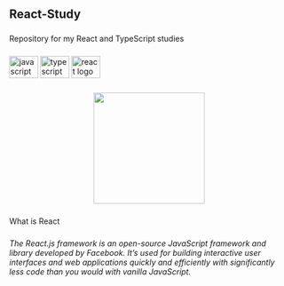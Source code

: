 <br clear="both">

<h2 align="left">React-Study</h2>

###

<p align="left">Repository for my React and TypeScript studies</p>

###

<div align="left">
  <img src="https://cdn.jsdelivr.net/gh/devicons/devicon/icons/javascript/javascript-original.svg" height="40" width="52" alt="javascript logo"  />
  <img src="https://cdn.jsdelivr.net/gh/devicons/devicon/icons/typescript/typescript-original.svg" height="40" width="52" alt="typescript logo"  />
  <img src="https://cdn.jsdelivr.net/gh/devicons/devicon/icons/react/react-original.svg" height="40" width="52" alt="react logo"  />
</div>

###

<div align="center">
  <img height="200" src="https://miro.medium.com/v2/resize:fit:720/1*e-CnQ3XcOSjznpnBhMXQKg.gif"  />
</div>

###

<p align="left">What is React</p>

###

<h6 align="left">The React.js framework is an open-source JavaScript framework and library developed by Facebook. It’s used for building interactive user interfaces and web applications quickly and efficiently with significantly less code than you would with vanilla JavaScript.</h6>

###
